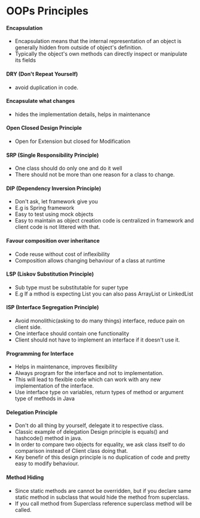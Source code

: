 # OOPs Principles

#### Encapsulation

- Encapsulation means that the internal representation of an object is generally hidden from outside of object's definition.
- Typically the object's own methods can directly inspect or manipulate its fields

#### DRY (Don't Repeat Yourself) 
- avoid duplication in code.

#### Encapsulate what changes 
- hides the implementation details, helps in maintenance

#### Open Closed Design Principle 
- Open for Extension but closed for Modification

#### SRP (Single Responsibility Principle) 
- One class should do only one and do it well
- There should not be more than one reason for a class to change.

#### DIP (Dependency Inversion Principle) 
- Don't ask, let framework give you
- E.g is Spring framework
- Easy to test using mock objects
- Easy to maintain as object creation code is centralized in framework and client code is not littered with that.

#### Favour composition over inheritance 
- Code reuse without cost of inflexibility
- Composition allows changing behaviour of a class at runtime

#### LSP (Liskov Substitution Principle) 
- Sub type must be substitutable for super type
- E.g If a mthod is expecting List you can also pass ArrayList or LinkedList

#### ISP (Interface Segregation Principle) 
- Avoid monolithic(asking to do many things) interface, reduce pain on client side.
- One interface should contain one functionality
- Client should not have to implement an interface if it doesn't use it.

#### Programming for Interface 
- Helps in maintenance, improves flexibility
- Always program for the interface and not to implementation.
- This will lead to flexible code which can work with any new implementation of the interface.
- Use interface type on variables, return types of method or argument type of methods in Java

#### Delegation Principle 
- Don't do all thing by yourself, delegate it to respective class.
- Classic example of delegation Design principle is equals() and hashcode() method in java. 
- In order to compare two objects for equality, we ask class itself to do comparison instead of Client class doing that.
- Key benefir of this design principle is no duplication of code and pretty easy to modify behaviour.

#### Method Hiding
- Since static methods are cannot be overridden, but if you declare same static method in subclass that would hide the method from superclass.
- If you call method from Superclass reference superclass method will be called.
